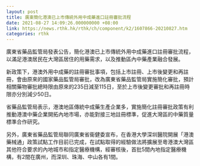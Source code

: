 ```yaml
---
layout: post
title: 廣東簡化港澳已上市傳統外用中成藥進口註冊審批流程
date: 2021-08-27 14:09:26.000000000 +08:00
link: https://news.rthk.hk/rthk/ch/component/k2/1607866-20210827.htm
categories: rthk
---
```


廣東省藥品監管局發表公告，簡化港澳已上市傳統外用中成藥進口註冊審批流程，以滿足港澳居民在大灣區居住的用藥需求，以及推動區內中藥產業融合發展。

新政策下，港澳外用中成藥的註冊審批事項，包括上市註冊、上市後變更和再註冊，會由原來的國家藥品監管局審批，改為廣東省藥品監管局實施簡化審批，預計相關藥物審批總時限由原來的235日減至115日，至於上市後變更審批和再註冊時限亦分別減少50日。

省藥品監管局表示，港澳地區傳統中成藥生產企業多，實施簡化註冊審批政策有利推動港澳中藥企業開拓內地市場，亦能對接三地註冊標準，促進大灣區的中藥質量標準合作研究。

另外，廣東省藥品監管局聯同廣東省衞健委宣布，在香港大學深圳醫院開展「港澳藥械通」政策試點工作目前已完成，在試點取得的經驗做法將擴展至粵港澳大灣區其他符合要求的內地城市和指定醫療機構，經審核後，首批5間內地指定醫療機構，有2間在廣州，而深圳、珠海、中山各有1間。
